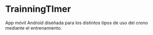 # TrainningTImer
App móvil Android diseñada para los distintos tipos de uso del crono mediante el entrenamiento.
